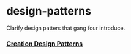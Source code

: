 # design-patterns
Clarify design patters that gang four introduce.

### [Creation Design Patterns](https://github.com/DevYmA/design-patterns/tree/master/src/main/java/com/yma/designpatterns/)
